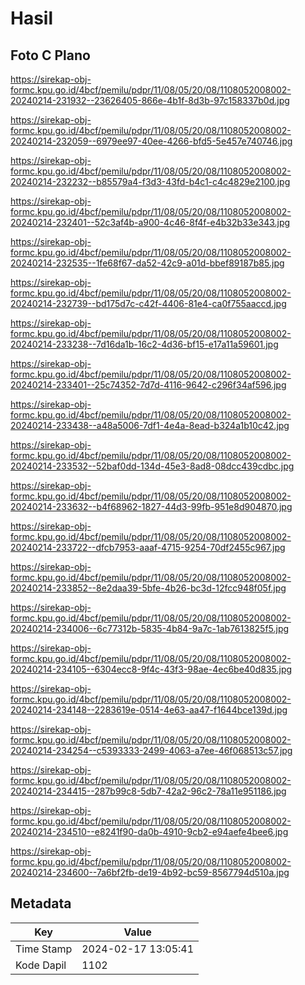 # Hasil

## Foto C Plano

https://sirekap-obj-formc.kpu.go.id/4bcf/pemilu/pdpr/11/08/05/20/08/1108052008002-20240214-231932--23626405-866e-4b1f-8d3b-97c158337b0d.jpg

https://sirekap-obj-formc.kpu.go.id/4bcf/pemilu/pdpr/11/08/05/20/08/1108052008002-20240214-232059--6979ee97-40ee-4266-bfd5-5e457e740746.jpg

https://sirekap-obj-formc.kpu.go.id/4bcf/pemilu/pdpr/11/08/05/20/08/1108052008002-20240214-232232--b85579a4-f3d3-43fd-b4c1-c4c4829e2100.jpg

https://sirekap-obj-formc.kpu.go.id/4bcf/pemilu/pdpr/11/08/05/20/08/1108052008002-20240214-232401--52c3af4b-a900-4c46-8f4f-e4b32b33e343.jpg

https://sirekap-obj-formc.kpu.go.id/4bcf/pemilu/pdpr/11/08/05/20/08/1108052008002-20240214-232535--1fe68f67-da52-42c9-a01d-bbef89187b85.jpg

https://sirekap-obj-formc.kpu.go.id/4bcf/pemilu/pdpr/11/08/05/20/08/1108052008002-20240214-232739--bd175d7c-c42f-4406-81e4-ca0f755aaccd.jpg

https://sirekap-obj-formc.kpu.go.id/4bcf/pemilu/pdpr/11/08/05/20/08/1108052008002-20240214-233238--7d16da1b-16c2-4d36-bf15-e17a11a59601.jpg

https://sirekap-obj-formc.kpu.go.id/4bcf/pemilu/pdpr/11/08/05/20/08/1108052008002-20240214-233401--25c74352-7d7d-4116-9642-c296f34af596.jpg

https://sirekap-obj-formc.kpu.go.id/4bcf/pemilu/pdpr/11/08/05/20/08/1108052008002-20240214-233438--a48a5006-7df1-4e4a-8ead-b324a1b10c42.jpg

https://sirekap-obj-formc.kpu.go.id/4bcf/pemilu/pdpr/11/08/05/20/08/1108052008002-20240214-233532--52baf0dd-134d-45e3-8ad8-08dcc439cdbc.jpg

https://sirekap-obj-formc.kpu.go.id/4bcf/pemilu/pdpr/11/08/05/20/08/1108052008002-20240214-233632--b4f68962-1827-44d3-99fb-951e8d904870.jpg

https://sirekap-obj-formc.kpu.go.id/4bcf/pemilu/pdpr/11/08/05/20/08/1108052008002-20240214-233722--dfcb7953-aaaf-4715-9254-70df2455c967.jpg

https://sirekap-obj-formc.kpu.go.id/4bcf/pemilu/pdpr/11/08/05/20/08/1108052008002-20240214-233852--8e2daa39-5bfe-4b26-bc3d-12fcc948f05f.jpg

https://sirekap-obj-formc.kpu.go.id/4bcf/pemilu/pdpr/11/08/05/20/08/1108052008002-20240214-234006--6c77312b-5835-4b84-9a7c-1ab7613825f5.jpg

https://sirekap-obj-formc.kpu.go.id/4bcf/pemilu/pdpr/11/08/05/20/08/1108052008002-20240214-234105--6304ecc8-9f4c-43f3-98ae-4ec6be40d835.jpg

https://sirekap-obj-formc.kpu.go.id/4bcf/pemilu/pdpr/11/08/05/20/08/1108052008002-20240214-234148--2283619e-0514-4e63-aa47-f1644bce139d.jpg

https://sirekap-obj-formc.kpu.go.id/4bcf/pemilu/pdpr/11/08/05/20/08/1108052008002-20240214-234254--c5393333-2499-4063-a7ee-46f068513c57.jpg

https://sirekap-obj-formc.kpu.go.id/4bcf/pemilu/pdpr/11/08/05/20/08/1108052008002-20240214-234415--287b99c8-5db7-42a2-96c2-78a11e951186.jpg

https://sirekap-obj-formc.kpu.go.id/4bcf/pemilu/pdpr/11/08/05/20/08/1108052008002-20240214-234510--e8241f90-da0b-4910-9cb2-e94aefe4bee6.jpg

https://sirekap-obj-formc.kpu.go.id/4bcf/pemilu/pdpr/11/08/05/20/08/1108052008002-20240214-234600--7a6bf2fb-de19-4b92-bc59-8567794d510a.jpg


## Metadata

| Key        | Value               |
| ---------- | ------------------- |
| Time Stamp | 2024-02-17 13:05:41 |
| Kode Dapil | 1102                |



